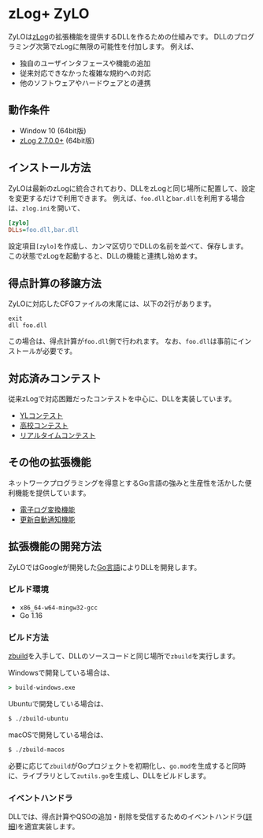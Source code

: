zLog+ ZyLO
====

ZyLOは[zLog](http://zlog.org)の拡張機能を提供するDLLを作るための仕組みです。
DLLのプログラミング次第でzLogに無限の可能性を付加します。
例えば、

- 独自のユーザインタフェースや機能の追加
- 従来対応できなかった複雑な規約への対応
- 他のソフトウェアやハードウェアとの連携

## 動作条件

- Window 10 (64bit版)
- [zLog 2.7.0.0+](https://github.com/jr8ppg/zlog) (64bit版)

## インストール方法

ZyLOは最新のzLogに統合されており、DLLをzLogと同じ場所に配置して、設定を変更するだけで利用できます。
例えば、`foo.dll`と`bar.dll`を利用する場合は、`zlog.ini`を開いて、

```ini
[zylo]
DLLs=foo.dll,bar.dll
```

設定項目`[zylo]`を作成し、カンマ区切りでDLLの名前を並べて、保存します。
この状態でzLogを起動すると、DLLの機能と連携し始めます。

## 得点計算の移譲方法

ZyLOに対応したCFGファイルの末尾には、以下の2行があります。

```
exit
dll foo.dll
```

この場合は、得点計算が`foo.dll`側で行われます。
なお、`foo.dll`は事前にインストールが必要です。

## 対応済みコンテスト

従来zLogで対応困難だったコンテストを中心に、DLLを実装しています。

- [YLコンテスト](https://github.com/nextzlog/zylo/tree/master/rules/yltest)
- [高校コンテスト](https://github.com/nextzlog/zylo/tree/master/rules/hstest)
- [リアルタイムコンテスト](https://github.com/nextzlog/zylo/tree/master/rules/rttest)

## その他の拡張機能

ネットワークプログラミングを得意とするGo言語の強みと生産性を活かした便利機能を提供しています。

- [電子ログ変換機能](https://github.com/nextzlog/zylo/tree/master/rules/format)
- [更新自動通知機能](https://github.com/nextzlog/zylo/tree/master/rules/latest)

## 拡張機能の開発方法

ZyLOではGoogleが開発した[Go言語](https://golang.org)によりDLLを開発します。

### ビルド環境

- `x86_64-w64-mingw32-gcc`
- Go 1.16

### ビルド方法

[zbuild](https://github.com/nextzlog/zylo/releases/tag/zbuild)を入手して、DLLのソースコードと同じ場所で`zbuild`を実行します。

Windowsで開発している場合は、

```bat
> build-windows.exe
```

Ubuntuで開発している場合は、

```sh
$ ./zbuild-ubuntu
```

macOSで開発している場合は、

```sh
$ ./zbuild-macos
```

必要に応じて`zbuild`がGoプロジェクトを初期化し、`go.mod`を生成すると同時に、ライブラリとして`zutils.go`を生成し、DLLをビルドします。

### イベントハンドラ

DLLでは、得点計算やQSOの追加・削除を受信するためのイベントハンドラ([詳細](https://nextzlog.github.io/zylo))を適宜実装します。
